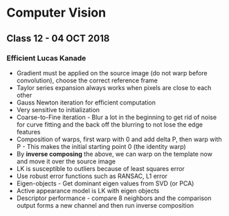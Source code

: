 # Computer Vision

## Class 12 - 04 OCT 2018

### Efficient Lucas Kanade
- Gradient must be applied on the source image (do not warp before convolution), choose the correct reference frame
- Taylor series expansion always works when pixels are close to each other
- Gauss Newton iteration for efficient computation
- Very sensitive to initialization
- Coarse-to-Fine iteration - Blur a lot in the beginning to get rid of noise for curve fitting and the back off the blurring to not lose the edge features
- Composition of warps, first warp with 0 and add delta P, then warp with P - This makes the initial starting point 0 (the identity warp)
- By **inverse composing** the above, we can warp on the template now and move it over the source image
- LK is susceptible to outliers because of least squares error
- Use robust error functions such as RANSAC, L1 error
- Eigen-objects - Get dominant eigen values from SVD (or PCA)
- Active appearance model is LK with eigen objects
- Descriptor performance - compare 8 neighbors and the comparison output forms a new channel and then run inverse composition